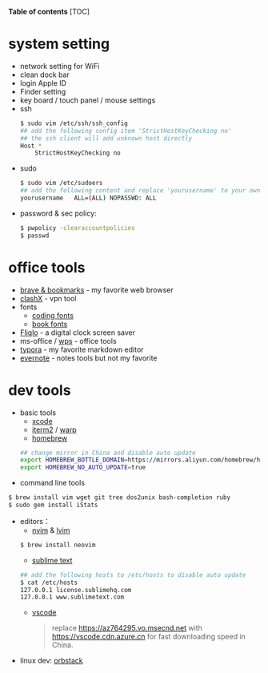 **Table of contents**
[TOC]

# system setting
- network setting for WiFi
- clean dock bar
- login Apple ID
- Finder setting
- key board / touch panel / mouse settings
- ssh
    ```bash
    $ sudo vim /etc/ssh/ssh_config
    ## add the following config item 'StrictHostKeyChecking no'
    ## the ssh client will add unknown host directly
    Host *
        StrictHostKeyChecking no
    ```
- sudo
    ```bash
    $ sudo vim /etc/sudoers
    ## add the following content and replace 'yourusername' to your own user name
    yourusername   ALL=(ALL) NOPASSWD: ALL
    ```
- password & sec policy:
    ```bash
    $ pwpolicy -clearaccountpolicies
    $ passwd
    ```

# office tools

- [brave & bookmarks](https://brave.com/) - my favorite web browser
- [clashX](https://chaoxi.cool/dl/clashx.dmg) - vpn tool
- fonts
    - [coding fonts](https://github.com/oswystan/nerd-fonts)
    - [book fonts](https://github.com/oswystan/book-fonts)
- [Fliqlo](https://fliqlo.com/screensaver/) - a digital clock screen saver
- ms-office / [wps](https://www.wps.cn/) - office tools
- [typora](https://typora.io/) - my favorite markdown editor
- [evernote](https://www.yinxiang.com/dl-mac/?) - notes tools but not my favorite
# dev tools

- basic tools
    - [xcode](https://developer.apple.com/xcode/)
    - [iterm2](https://iterm2.com/) / [warp](https://www.warp.dev/)
    - [homebrew](https://brew.sh/)
    ```bash
    ## change mirror in China and disable auto update
    export HOMEBREW_BOTTLE_DOMAIN=https://mirrors.aliyun.com/homebrew/homebrew-bottles
    export HOMEBREW_NO_AUTO_UPDATE=true
    ```
- command line tools
```bash
$ brew install vim wget git tree dos2unix bash-completion ruby
$ sudo gem install iStats
```
- editors：
    - [nvim](https://github.com/neovim/neovim/releases/tag/stable) & [lvim](https://www.lunarvim.org/zh-Hans/docs/installation)
    ```bash
    $ brew install neovim
    ```
    - [sublime text](https://www.sublimetext.com/)
    ```bash
    ## add the following hosts to /etc/hosts to disable auto update
    $ cat /etc/hosts
    127.0.0.1 license.sublimehq.com
    127.0.0.1 www.sublimetext.com
    ```
    - [vscode](https://code.visualstudio.com/)
        
        > replace https://az764295.vo.msecnd.net with https://vscode.cdn.azure.cn for fast downloading speed in China.
- linux dev: [orbstack](https://orbstack.dev/download)
